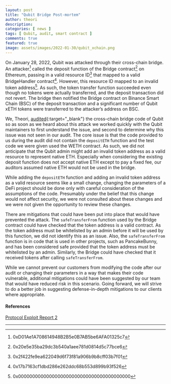 ```yaml
---
layout: post
title: "Qubit Bridge Post-mortem"
author: theori
description:
categories: [ news ]
tags: [ Qubit, audit, smart contract ]
comments: true
featured: true
image: assets/images/2022-01-30/qubit_xchain.png
---
```


On January 28, 2022, Qubit was attacked through their cross-chain bridge. An attacker[^1] called the deposit function of the Bridge contract[^2] on Ethereum, passing in a valid resource ID[^3] that mapped to a valid BridgeHandler contract[^4]. However, this resource ID mapped to an invalid token address[^5]. As such, the token transfer function succeeded even though no tokens were actually transferred, and the deposit transaction did not revert. The bridge then notified the Bridge contract on Binance Smart Chain (BSC) of the deposit transaction and a significant number of Qubit xETH tokens were transferred to the attacker’s address on BSC.

[^1]: 0xD01Ae1A708614948B2B5e0B7AB5be6AFA01325c7
[^2]: 0x20e5e35ba29dc3b540a1aee781d0814d5c77bce6
[^3]: 0x2f422fe9ea622049d6f73f81a906b9b8cff03b7f01
[^4]: 0x17b7163cf1dbd286e262ddc68b553d899b93f526
[^5]: 0x0000000000000000000000000000000000000000

We, Theori, [audited](https://github.com/PancakeBunny-finance/qubit-finance/blob/master/audits/mound_qubit_xChain_audit_rev1.1.pdf){:target="_blank"} the cross-chain bridge code of Qubit so as soon as we heard about this attack we worked quickly with the Qubit maintainers to first understand the issue, and second to determine why this issue was not seen in our audit. The core issue is that the code provided to us during the audit did not contain the `depositETH` function and the test code we were given used the WETH contract. As such, we did not anticipate  that the Qubit admin might add an invalid token address as a valid resource to represent native ETH. Especially when considering the existing deposit function does not accept native ETH except to pay a fixed fee, our auditors assumed native ETH would not be used in the bridge.

While adding the `depositETH` function and adding an invalid token address as a valid resource seems like a small change, changing the parameters of a DeFi project should be done only with careful consideration of the assumptions of the code. Presumably under the belief that this change would not affect security, we were not consulted about these changes and we were not given the opportunity to review these changes.

There are mitigations that could have been put into place that would have prevented the attack. The `safeTransferFrom` function used by the Bridge contract could have checked that the token address is a valid contract. As the token address must be whitelisted by an admin before it will be used by this function, we did not identify this as an issue. Also, the `safeTransferFrom` function is in code that is used in other projects, such as PancakeBunny, and has been considered safe provided that the token address must be whitelisted by an admin. Similarly, the Bridge could have checked that it received tokens after calling `safeTransferFrom`.

While we cannot prevent our customers from modifying the code after our audit or changing their parameters in a way that makes their code vulnerable, additional mitigations could have been suggested by our team that would have reduced risk in this scenario. Going forward, we will strive to do a better job in suggesting defense-in-depth mitigations to our clients where appropriate.

#### References
[Protocol Exploit Report 2](https://medium.com/@QubitFin/protocol-exploit-report-2-30aade4d66de)

---
